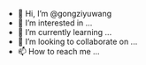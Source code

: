 - 👋 Hi, I’m @gongziyuwang
- 👀 I’m interested in ...
- 🌱 I’m currently learning ...
- 💞️ I’m looking to collaborate on ...
- 📫 How to reach me ...

<!---
gongziyuwang/gongziyuwang is a ✨ special ✨ repository because its `README.md` (this file) appears on your GitHub profile.
You can click the Preview link to take a look at your changes.
--->
